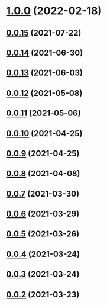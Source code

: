 # [1.0.0](https://github.com/zym2525/rn-components/compare/v0.0.15...v1.0.0) (2022-02-18)



## [0.0.15](https://github.com/zym2525/rn-components/compare/v0.0.15...v1.0.0) (2021-07-22)



## [0.0.14](https://github.com/zym2525/rn-components/compare/v0.0.15...v1.0.0) (2021-06-30)



## [0.0.13](https://github.com/zym2525/rn-components/compare/v0.0.15...v1.0.0) (2021-06-03)



## [0.0.12](https://github.com/zym2525/rn-components/compare/v0.0.15...v1.0.0) (2021-05-08)



## [0.0.11](https://github.com/zym2525/rn-components/compare/v0.0.15...v1.0.0) (2021-05-06)



## [0.0.10](https://github.com/zym2525/rn-components/compare/v0.0.15...v1.0.0) (2021-04-25)



## [0.0.9](https://github.com/zym2525/rn-components/compare/v0.0.15...v1.0.0) (2021-04-25)



## [0.0.8](https://github.com/zym2525/rn-components/compare/v0.0.15...v1.0.0) (2021-04-08)



## [0.0.7](https://github.com/zym2525/rn-components/compare/v0.0.15...v1.0.0) (2021-03-30)



## [0.0.6](https://github.com/zym2525/rn-components/compare/v0.0.15...v1.0.0) (2021-03-29)



## [0.0.5](https://github.com/zym2525/rn-components/compare/v0.0.15...v1.0.0) (2021-03-26)



## [0.0.4](https://github.com/zym2525/rn-components/compare/v0.0.15...v1.0.0) (2021-03-24)



## [0.0.3](https://github.com/zym2525/rn-components/compare/v0.0.15...v1.0.0) (2021-03-24)



## [0.0.2](https://github.com/zym2525/rn-components/compare/v0.0.15...v1.0.0) (2021-03-23)


